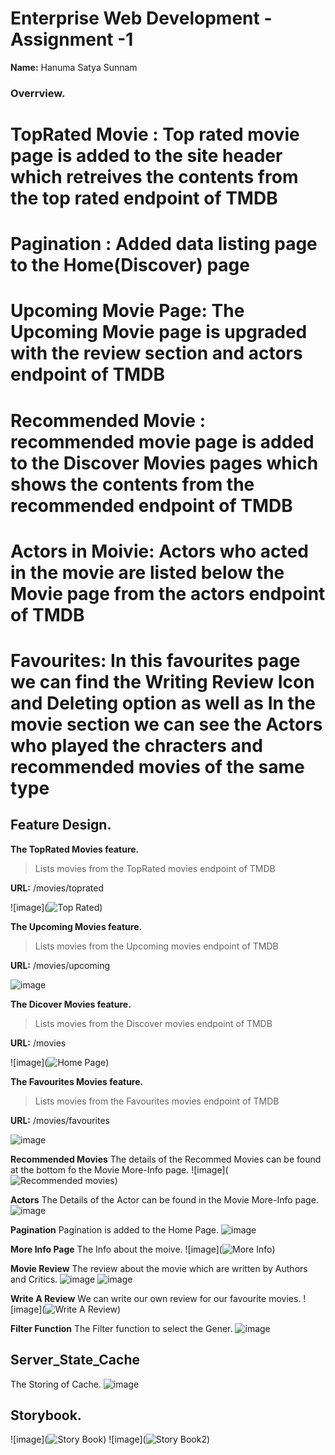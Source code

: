 # Enterprise Web Development - Assignment -1

__Name:__ Hanuma Satya Sunnam

### Overrview.

# TopRated Movie : Top rated movie page is added to the site header which retreives the contents from the top rated endpoint of TMDB
# Pagination : Added data listing page to the Home(Discover) page
# Upcoming Movie Page: The Upcoming Movie page is upgraded with the review section and actors endpoint of TMDB
# Recommended Movie : recommended movie page is added to the Discover Movies pages which shows the contents from the recommended endpoint of TMDB
# Actors in Moivie: Actors who acted in the movie are listed below the Movie page from the actors endpoint of TMDB
# Favourites: In this favourites page we can find the Writing Review Icon and Deleting option as well as In the movie section we can see the Actors who played the chracters and recommended movies of the same type

## Feature Design.

__The TopRated Movies feature.__
> Lists movies from the TopRated movies endpoint of TMDB

__URL:__ /movies/toprated

![image](![Top Rated](https://user-images.githubusercontent.com/91950953/165967699-c4557b26-17af-44de-bb99-9399c2aef05c.PNG))


__The Upcoming Movies feature.__
> Lists movies from the Upcoming movies endpoint of TMDB

__URL:__ /movies/upcoming

![image](![Upcoming](https://user-images.githubusercontent.com/91950953/165968045-1a169c4b-589f-4d04-880d-0698aa4d1a31.PNG))


__The Dicover Movies feature.__
> Lists movies from the Discover movies endpoint of TMDB

__URL:__ /movies

![image](![Home Page](https://user-images.githubusercontent.com/91950953/165968645-2fc5e1d2-254d-4eb1-ac8d-a2c96afcc91f.PNG))


__The Favourites Movies feature.__
> Lists movies from the Favourites movies endpoint of TMDB

__URL:__ /movies/favourites

![image](![Favourites](https://user-images.githubusercontent.com/91950953/165968929-f651b409-3629-4f58-9405-84a511a2d7cc.PNG))


__Recommended Movies__
The details of the Recommed Movies can be found at the bottom fo the Movie More-Info page.
![image](![Recommended movies](https://user-images.githubusercontent.com/91950953/165969255-b4b87ab5-1ca3-4636-9975-bf44a31915d5.PNG))

__Actors__
The Details of the Actor can be found in the Movie More-Info page.
![image](![Actors](https://user-images.githubusercontent.com/91950953/165969421-c469e074-887d-4d51-b69e-a6516728e4ff.PNG))

__Pagination__
Pagination is added to the Home Page.
![image](![Pagination](https://user-images.githubusercontent.com/91950953/165969710-5517f9db-297f-4fa9-a088-a2a4275975d3.PNG))

__More Info Page__
The Info about the moive.
![image](![More Info](https://user-images.githubusercontent.com/91950953/165971189-ff2d529e-209b-4f3d-9fa0-76f736bf922d.PNG))

__Movie Review__
The review about the movie which are written by Authors and Critics.
![image](![Reviews](https://user-images.githubusercontent.com/91950953/165971709-5bae3cc0-eb97-42d0-86f3-8aa46add102e.PNG))
![image](![Full_Review](https://user-images.githubusercontent.com/91950953/165973594-1a83e1e5-c47b-486a-b812-1df79120f5ed.PNG))


__Write A Review__
We can write our own review for our favourite movies.
![image](![Write A Review](https://user-images.githubusercontent.com/91950953/165971470-ca56cc4b-3c44-4b67-ab5c-02dc190add09.PNG))


__Filter Function__
The Filter function to select the Gener.
![image](![Filter](https://user-images.githubusercontent.com/91950953/165972279-ac130423-6c24-40ea-ac4d-d2ddc3ca0822.PNG))


## Server_State_Cache
The Storing of Cache.
![image](![Cache](https://user-images.githubusercontent.com/91950953/165972095-52331139-4a2c-460f-a723-f691668aec96.PNG))


## Storybook.

![image](![Story Book](https://user-images.githubusercontent.com/91950953/165970780-4d495f9d-b330-4dea-bacb-75d1a1925b16.PNG))
![image](![Story Book2](https://user-images.githubusercontent.com/91950953/165970900-58b4f8da-dd9e-4f95-a0fa-ac88500fba91.PNG))



